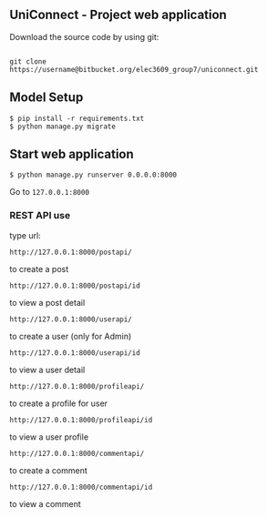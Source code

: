 ## UniConnect - Project web application


Download the source code by using git:

```

git clone https://username@bitbucket.org/elec3609_group7/uniconnect.git
```

## Model Setup

```
$ pip install -r requirements.txt
$ python manage.py migrate
```

## Start web application

```
$ python manage.py runserver 0.0.0.0:8000
```

Go to `127.0.0.1:8000`

### REST API use

type url:
```
http://127.0.0.1:8000/postapi/
```
to create a post

```
http://127.0.0.1:8000/postapi/id
```
to view a post detail

```
http://127.0.0.1:8000/userapi/
```
to create a user (only for Admin)

```
http://127.0.0.1:8000/userapi/id
```
to view a user detail

```
http://127.0.0.1:8000/profileapi/
```
to create a profile for user

```
http://127.0.0.1:8000/profileapi/id
```
to view a user profile

```
http://127.0.0.1:8000/commentapi/
```
to create a comment

```
http://127.0.0.1:8000/commentapi/id
```
to view a comment

